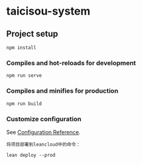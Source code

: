 # taicisou-system

## Project setup
```
npm install
```

### Compiles and hot-reloads for development
```
npm run serve
```

### Compiles and minifies for production
```
npm run build
```

### Customize configuration
See [Configuration Reference](https://cli.vuejs.org/config/).

`将项目部署到leancloud中的命令：`
```angular2html
lean deploy --prod
```
